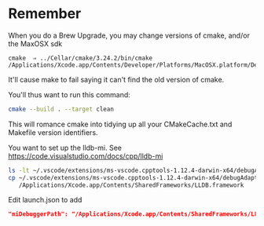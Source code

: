  # Remember

When you do a Brew Upgrade, you may change versions of cmake, and/or the MaxOSX sdk
```
cmake  ⇒ ../Cellar/cmake/3.24.2/bin/cmake
/Applications/Xcode.app/Contents/Developer/Platforms/MacOSX.platform/Developer/SDKs/MacOSX12.3.sdk
```

It'll cause make to fail saying it can't find the old version of cmake.

You'll thus want to run this command: 

```zsh
cmake --build . --target clean
```

This will romance cmake into tidying up all your CMakeCache.txt and Makefile version identifiers.

You want to set up the lldb-mi. See https://code.visualstudio.com/docs/cpp/lldb-mi


```zsh
ls -lt ~/.vscode/extensions/ms-vscode.cpptools-1.12.4-darwin-x64/debugAdapters/lldb-mi/bin/lldb-mi
cp ~/.vscode/extensions/ms-vscode.cpptools-1.12.4-darwin-x64/debugAdapters/lldb-mi/bin/lldb-mi \
   /Applications/Xcode.app/Contents/SharedFrameworks/LLDB.framework
```

Edit launch.json to add
```json
"miDebuggerPath": "/Applications/Xcode.app/Contents/SharedFrameworks/LLDB.framework/lldb-mi"
```

